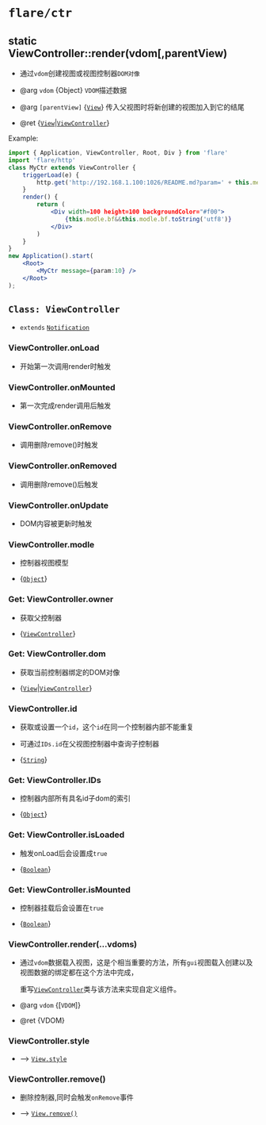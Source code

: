 # `flare/ctr`

## static ViewController::render(vdom[,parentView) 

* 通过`vdom`创建视图或视图控制器`DOM对像`

* @arg `vdom` {Object} 			`VDOM`描述数据
* @arg `[parentView]` {[`View`]} 	传入父视图时将新创建的视图加入到它的结尾
* @ret {[`View`]|[`ViewController`]}

Example:

```jsx
import { Application, ViewController, Root, Div } from 'flare'
import 'flare/http'
class MyCtr extends ViewController {
	triggerLoad(e) {
		http.get('http://192.168.1.100:1026/README.md?param=' + this.message.param, bf=>(this.modle = {bf}));
	}
	render() {
		return (
			<Div width=100 height=100 backgroundColor="#f00">
				{this.modle.bf&&this.modle.bf.toString('utf8')}
			</Div>
		)
	}
}
new Application().start(
	<Root>
		<MyCtr message={param:10} />
	</Root>
);
```

## `Class: ViewController`
* `extends` [`Notification`]

### ViewController.onLoad

* 开始第一次调用render时触发

### ViewController.onMounted

* 第一次完成render调用后触发

### ViewController.onRemove

* 调用删除remove()时触发

### ViewController.onRemoved

* 调用删除remove()后触发

### ViewController.onUpdate

* DOM内容被更新时触发

### ViewController.modle 

* 控制器视图模型

* {[`Object`]}

### Get: ViewController.owner 

* 获取父控制器

* {[`ViewController`]}

### Get: ViewController.dom 

* 获取当前控制器绑定的DOM对像

* {[`View`]|[`ViewController`]}

### ViewController.id 

* 获取或设置一个`id`，这个`id`在同一个控制器内部不能重复

* 可通过`IDs.id`在父视图控制器中查询子控制器

* {[`String`]}

### Get: ViewController.IDs

* 控制器内部所有具名id子dom的索引

* {[`Object`]}

### Get: ViewController.isLoaded

* 触发onLoad后会设置成`true`

* {[`Boolean`]}

### Get: ViewController.isMounted

* 控制器挂载后会设置在`true`

* {[`Boolean`]}

### ViewController.render(...vdoms)

* 通过`vdom`数据载入视图，这是个相当重要的方法，所有`gui`视图载入创建以及视图数据的绑定都在这个方法中完成，

	重写[`ViewController`]类与该方法来实现自定义组件。

* @arg `vdom` {[`VDOM`]}

* @ret {VDOM}

### ViewController.style
* --> [`View.style`]

### ViewController.remove()

* 删除控制器,同时会触发`onRemove`事件

* --> [`View.remove()`]


[`Class`]: https://developer.mozilla.org/en-US/docs/Web/JavaScript/Reference/Classes
[`Object`]: https://developer.mozilla.org/en-US/docs/Web/JavaScript/Reference/Global_Objects/Object
[`Array`]: https://developer.mozilla.org/en-US/docs/Web/JavaScript/Reference/Global_Objects/Array
[`Function`]: https://developer.mozilla.org/en-US/docs/Web/JavaScript/Reference/Global_Objects/Function
[`Date`]: https://developer.mozilla.org/en-US/docs/Web/JavaScript/Reference/Global_Objects/Date
[`RegExp`]: https://developer.mozilla.org/en-US/docs/Web/JavaScript/Reference/Global_Objects/RegExp
[`ArrayBuffer`]: https://developer.mozilla.org/en-US/docs/Web/JavaScript/Reference/Global_Objects/ArrayBuffer
[`TypedArray`]: https://developer.mozilla.org/en-US/docs/Web/JavaScript/Reference/Global_Objects/TypedArray
[`String`]: https://developer.mozilla.org/en-US/docs/Web/JavaScript/Reference/Global_Objects/String
[`Number`]: https://developer.mozilla.org/en-US/docs/Web/JavaScript/Reference/Global_Objects/Number
[`Boolean`]: https://developer.mozilla.org/en-US/docs/Web/JavaScript/Reference/Global_Objects/Boolean
[`null`]: https://developer.mozilla.org/en-US/docs/Web/JavaScript/Reference/Global_Objects/null
[`undefined`]: https://developer.mozilla.org/en-US/docs/Web/JavaScript/Reference/Global_Objects/undefined

[`int`]: native_types.md#int
[`uint`]: native_types.md#uint
[`int16`]: native_types.md#int16
[`uint16`]: native_types.md#uint16
[`int64`]: native_types.md#int64
[`uint64`]: native_types.md#uint64
[`float`]: native_types.md#float
[`double`]: native_types.md#double
[`bool`]: native_types.md#bool

[`View`]: flare.md#class-view
[`ViewController`]: ctr.md#class-viewcontroller
[`Notification`]: event.md#class-notification
[`View.action`]: flare.md#get-view-action
[`View.style`]: flare.md#view-style
[`View.visible`]: flare.md#view-visible
[`View.receive`]: flare.md#view-receive
[`View.class`]: flare.md#get-view-class
[`View.transition()`]: flare.md#view-transition-style-delay-cb-
[`View.show()`]: flare.md#view-show-
[`View.hide()`]: flare.md#view-hide-
[`View.addClass()`]: flare.md#view-addClass-name-
[`View.removeClass()`]: flare.md#view-removeclass-name-
[`View.toggleClass()`]: flare.md#view-toggleclass-name-
[`View.remove()`]: flare.md#view-remove-
